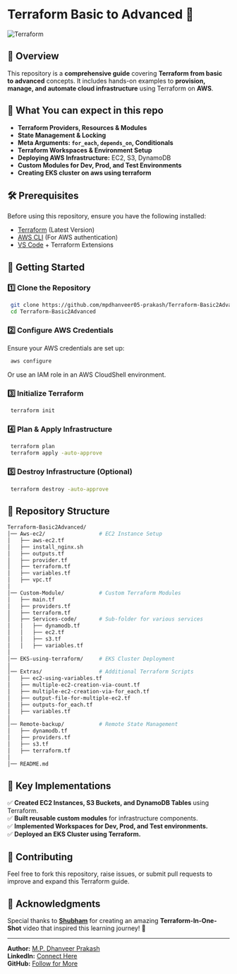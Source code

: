 # Terraform Basic to Advanced 🚀

![Terraform](https://img.shields.io/badge/Terraform-IaC-blueviolet?style=for-the-badge&logo=terraform)  

## 📌 Overview
This repository is a **comprehensive guide** covering **Terraform from basic to advanced** concepts. It includes hands-on examples to **provision, manage, and automate cloud infrastructure** using Terraform on **AWS**.

## 📖 What You can expect in this repo
- **Terraform Providers, Resources & Modules**
- **State Management & Locking**
- **Meta Arguments: `for_each`, `depends_on`, Conditionals**
- **Terraform Workspaces & Environment Setup**
- **Deploying AWS Infrastructure:** EC2, S3, DynamoDB
- **Custom Modules for Dev, Prod, and Test Environments**
- **Creating EKS cluster on aws using terraform**

## 🛠️ Prerequisites
Before using this repository, ensure you have the following installed:
- [Terraform](https://developer.hashicorp.com/terraform/downloads) (Latest Version)
- [AWS CLI](https://aws.amazon.com/cli/) (For AWS authentication)
- [VS Code](https://code.visualstudio.com/) + Terraform Extensions

## 🚀 Getting Started
### 1️⃣ Clone the Repository
```bash
 git clone https://github.com/mpdhanveer05-prakash/Terraform-Basic2Advanced.git
 cd Terraform-Basic2Advanced
```

### 2️⃣ Configure AWS Credentials
Ensure your AWS credentials are set up:
```bash
 aws configure
```
Or use an IAM role in an AWS CloudShell environment.

### 3️⃣ Initialize Terraform
```bash
 terraform init
```

### 4️⃣ Plan & Apply Infrastructure
```bash
 terraform plan
 terraform apply -auto-approve
```

### 5️⃣ Destroy Infrastructure (Optional)
```bash
 terraform destroy -auto-approve
```

## 📂 Repository Structure
```bash
Terraform-Basic2Advanced/
│── Aws-ec2/                 # EC2 Instance Setup
│   ├── aws-ec2.tf
│   ├── install_nginx.sh
│   ├── outputs.tf
│   ├── provider.tf
│   ├── terraform.tf
│   ├── variables.tf
│   ├── vpc.tf
│
│── Custom-Module/           # Custom Terraform Modules
│   ├── main.tf
│   ├── providers.tf
│   ├── terraform.tf
│   ├── Services-code/       # Sub-folder for various services
│   │   ├── dynamodb.tf
│   │   ├── ec2.tf
│   │   ├── s3.tf
│   │   ├── variables.tf
│
│── EKS-using-terraform/     # EKS Cluster Deployment
│
│── Extras/                  # Additional Terraform Scripts
│   ├── ec2-using-variables.tf
│   ├── multiple-ec2-creation-via-count.tf
│   ├── multiple-ec2-creation-via-for_each.tf
│   ├── output-file-for-multiple-ec2.tf
│   ├── outputs-for_each.tf
│   ├── variables.tf
│
│── Remote-backup/           # Remote State Management
│   ├── dynamodb.tf
│   ├── providers.tf
│   ├── s3.tf
│   ├── terraform.tf
│
│── README.md       
```

## 🎯 Key Implementations
✅ **Created EC2 Instances, S3 Buckets, and DynamoDB Tables** using Terraform.  
✅ **Built reusable custom modules** for infrastructure components.  
✅ **Implemented Workspaces for Dev, Prod, and Test environments.**  
✅ **Deployed an EKS Cluster using Terraform.**  

## 🤝 Contributing
Feel free to fork this repository, raise issues, or submit pull requests to improve and expand this Terraform guide. 


## 🎉 Acknowledgments
Special thanks to **[Shubham](https://www.linkedin.com/in/shubhamlondhe1996/)** for creating an amazing **Terraform-In-One-Shot** video that inspired this learning journey! 🚀

---
**Author:** [M.P. Dhanveer Prakash](https://github.com/mpdhanveer05-prakash)  
**LinkedIn:** [Connect Here](https://www.linkedin.com/in/mpdhanveer05-prakash/)  
**GitHub:** [Follow for More](https://github.com/mpdhanveer05-prakash)  
